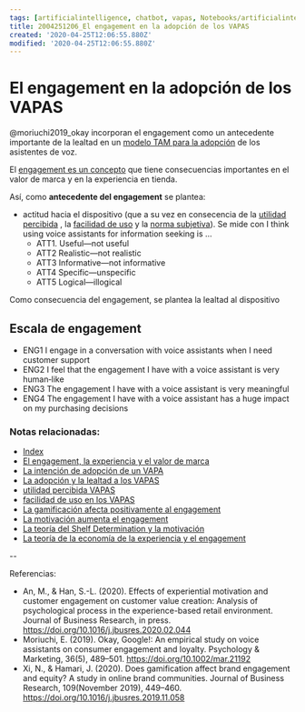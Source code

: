```yaml
---
tags: [artificialintelligence, chatbot, vapas, Notebooks/artificialintelligence, virtualagents, engagement, attitude]
title: 2004251206_El engagement en la adopción de los VAPAS 
created: '2020-04-25T12:06:55.880Z'
modified: '2020-04-25T12:06:55.880Z'
---
```


# El engagement en la adopción de los VAPAS 

@moriuchi2019_okay incorporan el engagement como un antecedente importante de la lealtad en un [modelo TAM para la adopción](2004060832_intencion_adopcion_agente_virtual.md) de los asistentes de voz.

El [engagement es un concepto](2003170754_engagement_brandequity.md) que tiene consecuencias importantes en el valor de marca y en la experiencia en tienda.

Así, como **antecedente del engagement** se plantea:

- actitud hacia el dispositivo (que a su vez en consecencia de la [utilidad percibida](2004060840_utilidad_percibidad_agentesvirtuales.md) , la [facilidad de uso](2004060853_facilidad_uso_agentes_virtuales.md) y la [norma subjetiva](2004251156_normasubjetiva_asistentesvirtuales.md)). Se mide con I think using voice assistants for information seeking is …
  - ATT1. Useful—not useful
  - ATT2 Realistic—not realistic 
  - ATT3 Informative—not informative 
  - ATT4 Specific—unspecific 
  - ATT5 Logical—illogical

Como consecuencia del engagement, se plantea la lealtad al dispositivo  

## Escala de engagement

- ENG1 I engage in a conversation with voice assistants when I need customer support
- ENG2 I feel that the engagement I have with a voice assistant is very human‐like 
- ENG3 The engagement I have with a voice assistant is very meaningful 
- ENG4 The engagement I have with a voice assistant has a huge impact on my purchasing decisions

### Notas relacionadas:

- [Index](_2003101705_index.md)
- [El engagement, la experiencia y el valor de marca](2003170754_engagement_brandequity.md)
- [La intención de adopción de un VAPA](2004060832_intencion_adopcion_agente_virtual.md)
- [La adopción y la lealtad a los VAPAS](2004240903_adopcion_asistentes.md)
- [utilidad percibida VAPAS](2004060840_utilidad_percibidad_agentesvirtuales.md) 
- [facilidad de uso en los VAPAS](2004060853_facilidad_uso_agentes_virtuales.md)
- [La gamificación afecta positivamente al engagement](2003170736_gamificacion_engagement.md)
- [La motivación aumenta el engagement](2003101738_motivacion_memoriatrabajo.md)
- [La teoría del Shelf Determination y la motivación](2003171021_SDT_motivacion.md)
- [La teoría de la economía de la experiencia y el engagement](2003171027_experience_economy_theory.md)

--

Referencias:

- An, M., & Han, S.-L. (2020). Effects of experiential motivation and customer engagement on customer value creation: Analysis of psychological process in the experience-based retail environment. Journal of Business Research, in press. https://doi.org/10.1016/j.jbusres.2020.02.044
- Moriuchi, E. (2019). Okay, Google!: An empirical study on voice assistants on consumer engagement and loyalty. Psychology & Marketing, 36(5), 489–501. https://doi.org/10.1002/mar.21192
- Xi, N., & Hamari, J. (2020). Does gamification affect brand engagement and equity? A study in online brand communities. Journal of Business Research, 109(November 2019), 449–460. https://doi.org/10.1016/j.jbusres.2019.11.058
